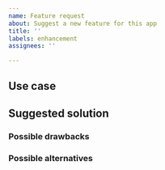 ```yaml
---
name: Feature request
about: Suggest a new feature for this app
title: ''
labels: enhancement
assignees: ''

---
```


## Use case

<!-- Why do you think this feature should be in Drawing? You can describe how
you would use it, or in what situation it may help the users. -->



## Suggested solution

<!-- A clear and concise description of what you suggest to fix this issue.
It can be (for example) a new tool, a new behavior for an existing tool, a new
options, a new action to add the menus, … -->



### Possible drawbacks

<!-- Does your solution entirely fix the issue? Could it introduce new problems? -->



### Possible alternatives

<!-- Describe alternatives solutions you've considered, if any. -->



